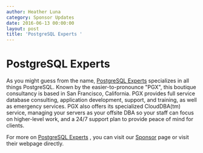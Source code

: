 ```yaml
---
author: Heather Luna
category: Sponsor Updates
date: 2016-06-13 00:00:00
layout: post
title: 'PostgreSQL Experts '
---
```


# PostgreSQL Experts

As you might guess from the name, [PostgreSQL Experts](https://pgexperts.com/)
specializes in all things PostgreSQL. Known by the easier-to-pronounce "PGX",
this boutique consultancy is based in San Francisco, California. PGX provides
full service database consulting, application development, support, and
training, as well as emergency services. PGX also offers its specialized
CloudDBA(tm) service, managing your servers as your offsite DBA so your staff can
focus on higher-level work, and a 24/7 support plan to provide peace of mind
for clients.

For more on [PostgreSQL Experts](https://pgexperts.com/) , you can visit our
[Sponsor](https://2016.djangocon.us/sponsors/) page or visit their webpage
directly.